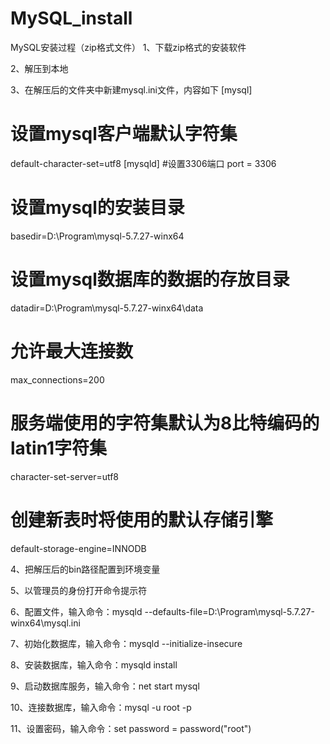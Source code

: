 # MySQL_install
MySQL安装过程（zip格式文件）
1、下载zip格式的安装软件

2、解压到本地

3、在解压后的文件夹中新建mysql.ini文件，内容如下
  [mysql]
  # 设置mysql客户端默认字符集
  default-character-set=utf8 
  [mysqld]
  #设置3306端口
  port = 3306 
  # 设置mysql的安装目录
  basedir=D:\Program\mysql-5.7.27-winx64
  # 设置mysql数据库的数据的存放目录
  datadir=D:\Program\mysql-5.7.27-winx64\data
  # 允许最大连接数
  max_connections=200
  # 服务端使用的字符集默认为8比特编码的latin1字符集
  character-set-server=utf8
  # 创建新表时将使用的默认存储引擎
  default-storage-engine=INNODB

4、把解压后的bin路径配置到环境变量

5、以管理员的身份打开命令提示符

6、配置文件，输入命令：mysqld --defaults-file=D:\Program\mysql-5.7.27-winx64\mysql.ini

7、初始化数据库，输入命令：mysqld --initialize-insecure

8、安装数据库，输入命令：mysqld install

9、启动数据库服务，输入命令：net start mysql

10、连接数据库，输入命令：mysql -u root -p

11、设置密码，输入命令：set password = password("root")
